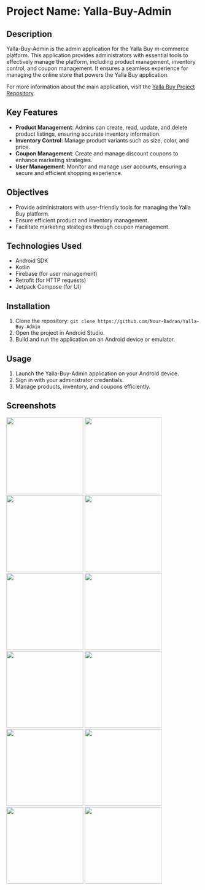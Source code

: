 # Project Name: Yalla-Buy-Admin

## Description
Yalla-Buy-Admin is the admin application for the Yalla Buy m-commerce platform. This application provides administrators with essential tools to effectively manage the platform, including product management, inventory control, and coupon management. It ensures a seamless experience for managing the online store that powers the Yalla Buy application.

For more information about the main application, visit the [Yalla Buy Project Repository](https://github.com/malakezzat300/Yalla-Buy).

## Key Features
- **Product Management**: Admins can create, read, update, and delete product listings, ensuring accurate inventory information.
- **Inventory Control**: Manage product variants such as size, color, and price.
- **Coupon Management**: Create and manage discount coupons to enhance marketing strategies.
- **User Management**: Monitor and manage user accounts, ensuring a secure and efficient shopping experience.

## Objectives
- Provide administrators with user-friendly tools for managing the Yalla Buy platform.
- Ensure efficient product and inventory management.
- Facilitate marketing strategies through coupon management.

## Technologies Used
- Android SDK
- Kotlin
- Firebase (for user management)
- Retrofit (for HTTP requests)
- Jetpack Compose (for UI)

## Installation
1. Clone the repository: `git clone https://github.com/Nour-Badran/Yalla-Buy-Admin`
2. Open the project in Android Studio.
3. Build and run the application on an Android device or emulator.

## Usage
1. Launch the Yalla-Buy-Admin application on your Android device.
2. Sign in with your administrator credentials.
3. Manage products, inventory, and coupons efficiently.

## Screenshots
<div>
  <img src="https://github.com/user-attachments/assets/345f0dc6-f556-4b8d-b01c-846a57515e6b" width="200">
  <img src="https://github.com/user-attachments/assets/39f831b5-e133-4173-9695-9761dc2fc05c" width="200">
  <img src="https://github.com/user-attachments/assets/514866de-87f8-4df0-aaed-3b37164a7011" width="200">
  <img src="https://github.com/user-attachments/assets/7e912e6b-8547-4c6c-aaa5-2166d8961db5" width="200">
</div>
<div>
  <img src="https://github.com/user-attachments/assets/f5d5dbfe-589b-4540-b9a0-8434fb3c2bb9" width="200">
  <img src="https://github.com/user-attachments/assets/721965ac-f698-4b62-8840-a243e3f6d719" width="200">
  <img src="https://github.com/user-attachments/assets/210218ff-37c8-4a30-8ff3-a4daa194e66e" width="200">
  <img src="https://github.com/user-attachments/assets/698e9129-fb4f-4c30-837c-8bc9eec34d7c" width="200">
</div>
<div>
  <img src="https://github.com/user-attachments/assets/db41165e-6bf2-48f3-bda2-f854956e8902" width="200">
  <img src="https://github.com/user-attachments/assets/364fa47d-fb78-4576-8f28-fdc5dec9da1d" width="200">
  <img src="https://github.com/user-attachments/assets/c8e0961a-f2ce-412f-a590-19e2c304c72c" width="200">
  <img src="https://github.com/user-attachments/assets/67e68b86-e389-41d0-ac60-3af6f8f8585e" width="200">
</div>

